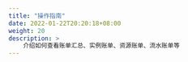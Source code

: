 ```yaml
---
title: "操作指南"
date: 2022-01-22T20:20:18+08:00
weight: 20
description: >
    介绍如何查看账单汇总、实例账单、资源账单、流水账单等
---
```


